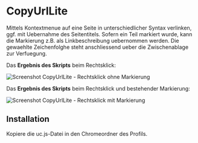 # CopyUrlLite
Mittels Kontextmenue auf eine Seite in unterschiedlicher Syntax verlinken, ggf. mit Uebernahme des Seitentitels. 
Sofern ein Teil markiert wurde, kann die Markierung z.B. als Linkbeschreibung uebernommen werden. 
Die gewaehlte Zeichenfolghe steht anschliessend ueber die Zwischenablage zur Verfuegung.

Das **Ergebnis des Skripts** beim Rechtsklick:

![Screenshot CopyUrlLite - Rechtsklick ohne Markierung](https://github.com/ardiman/userChrome.js/raw/master/copyurllite/scr_copyurlli_rec.png)

Das **Ergebnis des Skripts** beim Rechtsklick und bestehender Markierung:

![Screenshot CopyUrlLite - Rechtsklick mit Markierung](https://github.com/ardiman/userChrome.js/raw/master/copyurllite/scr_copyurlli_mar.png)

## Installation
Kopiere die uc.js-Datei in den Chromeordner des Profils.

